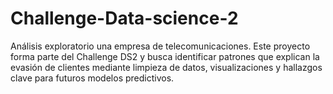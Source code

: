 # Challenge-Data-science-2
Análisis exploratorio una empresa de telecomunicaciones. Este proyecto forma parte del Challenge DS2 y busca identificar patrones que explican la evasión de clientes mediante limpieza de datos, visualizaciones y hallazgos clave para futuros modelos predictivos.
